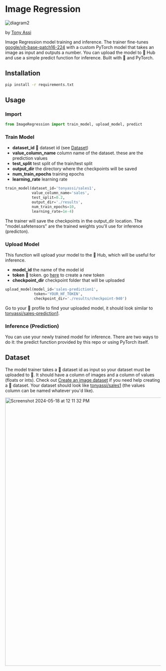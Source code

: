 # Image Regression

![diagram2](https://github.com/TonyAssi/ImageRegression/assets/42156881/650a6b86-4d40-4bd0-b8e8-fa1e0e89388e)

by [Tony Assi](https://www.tonyassi.com/)

Image Regression model training and inference. The trainer fine-tunes [google/vit-base-patch16-224](https://huggingface.co/google/vit-base-patch16-224) with a custom PyTorch model that takes an image as input and outputs a number. You can upload the model to 🤗 Hub and use a simple predict function for inference. Built with 🤗 and PyTorch.

## Installation
```bash
pip install -r requirements.txt
```

## Usage

### Import 
```python
from ImageRegression import train_model, upload_model, predict
```

### Train Model
- **dataset_id** 🤗 dataset id (see [Dataset](https://github.com/TonyAssi/ImageRegression?tab=readme-ov-file#dataset))
- **value_column_name** column name of the dataset. these are the prediction values
- **test_split** test split of the train/test split
- **output_dir** the directory where the checkpoints will be saved
- **num_train_epochs** training epochs
- **learning_rate** learning rate
```python
train_model(dataset_id='tonyassi/sales1',
            value_column_name='sales',
            test_split=0.2,
            output_dir='./results',
            num_train_epochs=10,
            learning_rate=1e-4)

```
The trainer will save the checkpoints in the output_dir location. The "model.safetensors" are the trained weights you'll use for inference (predicton).

### Upload Model
This function will upload your model to the 🤗 Hub, which will be useful for inference.
- **model_id** the name of the model id
- **token** 🤗 token. go [here](https://huggingface.co/settings/tokens) to create a new token
- **checkpoint_dir** checkpoint folder that will be uploaded
```python
upload_model(model_id='sales-prediction1',
             token='YOUR_HF_TOKEN',
             checkpoint_dir='./results/checkpoint-940')
```
Go to your 🤗 profile to find your uploaded model, it should look similar to [tonyassi/sales-prediction1](https://huggingface.co/tonyassi/sales-prediction1).

### Inference (Prediction)
You can use your newly trained model for inference. There are two ways to do it: the predict function provided by this repo or using PyTorch itself.

## Dataset

The model trainer takes a 🤗 dataset id as input so your dataset must be uploaded to 🤗. It should have a column of images and a column of values (floats or ints). Check out [Create an image dataset](https://huggingface.co/docs/datasets/en/image_dataset) if you need help creating a 🤗 dataset. Your dataset should look like [tonyassi/sales1](https://huggingface.co/datasets/tonyassi/sales1) (the values column can be named whatever you'd like).

<img width="868" alt="Screenshot 2024-05-18 at 12 11 32 PM" src="https://github.com/TonyAssi/ImageRegression/assets/42156881/06ed6954-de6f-45ab-84a3-57781d39722b">
